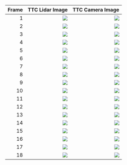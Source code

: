 
Frame | TTC Lidar Image | TTC Camera Image
---:  | ---:  | ---: 
1 | ![](../results/images/after/3_compute_camera_ttc/image_1.png) | ![](../results/images/after/2_compute_lidar_ttc/image_1.png)
2 | ![](../results/images/after/3_compute_camera_ttc/image_2.png) | ![](../results/images/after/2_compute_lidar_ttc/image_2.png)
3 | ![](../results/images/after/3_compute_camera_ttc/image_3.png) | ![](../results/images/after/2_compute_lidar_ttc/image_3.png)
4 | ![](../results/images/after/3_compute_camera_ttc/image_4.png) | ![](../results/images/after/2_compute_lidar_ttc/image_4.png)
5 | ![](../results/images/after/3_compute_camera_ttc/image_5.png) | ![](../results/images/after/2_compute_lidar_ttc/image_5.png)
6 | ![](../results/images/after/3_compute_camera_ttc/image_6.png) | ![](../results/images/after/2_compute_lidar_ttc/image_6.png)
7 | ![](../results/images/after/3_compute_camera_ttc/image_7.png) | ![](../results/images/after/2_compute_lidar_ttc/image_7.png)
8 | ![](../results/images/after/3_compute_camera_ttc/image_8.png) | ![](../results/images/after/2_compute_lidar_ttc/image_8.png)
9 | ![](../results/images/after/3_compute_camera_ttc/image_9.png) | ![](../results/images/after/2_compute_lidar_ttc/image_9.png)
10 | ![](../results/images/after/3_compute_camera_ttc/image_10.png) | ![](../results/images/after/2_compute_lidar_ttc/image_10.png)
11 | ![](../results/images/after/3_compute_camera_ttc/image_11.png) | ![](../results/images/after/2_compute_lidar_ttc/image_11.png)
12 | ![](../results/images/after/3_compute_camera_ttc/image_12.png) | ![](../results/images/after/2_compute_lidar_ttc/image_12.png)
13 | ![](../results/images/after/3_compute_camera_ttc/image_13.png) | ![](../results/images/after/2_compute_lidar_ttc/image_13.png)
14 | ![](../results/images/after/3_compute_camera_ttc/image_14.png) | ![](../results/images/after/2_compute_lidar_ttc/image_14.png)
15 | ![](../results/images/after/3_compute_camera_ttc/image_15.png) | ![](../results/images/after/2_compute_lidar_ttc/image_15.png)
16 | ![](../results/images/after/3_compute_camera_ttc/image_16.png) | ![](../results/images/after/2_compute_lidar_ttc/image_16.png)
17 | ![](../results/images/after/3_compute_camera_ttc/image_17.png) | ![](../results/images/after/2_compute_lidar_ttc/image_17.png)
18 | ![](../results/images/after/3_compute_camera_ttc/image_18.png) | ![](../results/images/after/2_compute_lidar_ttc/image_18.png)

